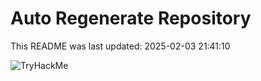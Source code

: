 # Auto Regenerate Repository

This README was last updated: 2025-02-03 21:41:10

 ![TryHackMe](https://tryhackme.com/badge/533634)